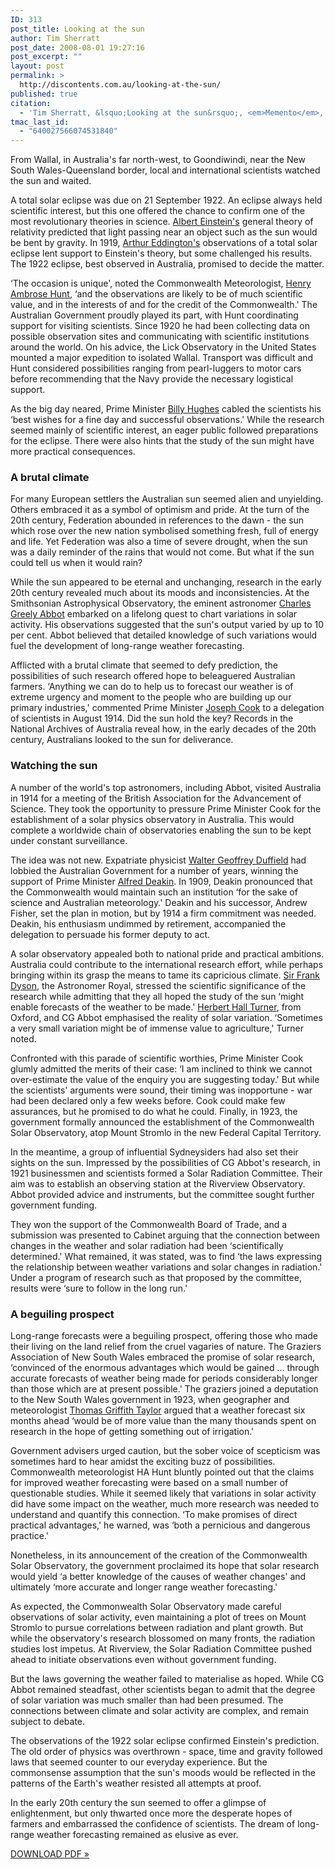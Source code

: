 ```yaml
---
ID: 313
post_title: Looking at the sun
author: Tim Sherratt
post_date: 2008-08-01 19:27:16
post_excerpt: ""
layout: post
permalink: >
  http://discontents.com.au/looking-at-the-sun/
published: true
citation:
  - 'Tim Sherratt, &lsquo;Looking at the sun&rsquo;, <em>Memento</em>, no. 35, 2008, pp. 14-17.'
tmac_last_id:
  - "640027566074531840"
---
```

<div xmlns:foaf="http://xmlns.com/foaf/0.1/">From Wallal, in Australia's far north-west, to Goondiwindi, near the New South Wales-Queensland border, local and international scientists watched the sun and waited.

A total solar eclipse was due on 21 September 1922. An eclipse always held scientific interest, but this one offered the chance to confirm one of the most revolutionary theories in science. <a typeof="foaf:Person" property="foaf:name" content="Einstein, Albert" rel="foaf:isPrimaryTopicOf" href="http://nla.gov.au/nla.party-382451">Albert Einstein's</a> general theory of relativity predicted that light passing near an object such as the sun would be bent by gravity. In 1919, <a typeof="foaf:Person" property="foaf:name" content="Eddington, Arthur Stanley" rel="foaf:isPrimaryTopicOf" href="http://nla.gov.au/nla.party-813761">Arthur Eddington's</a> observations of a total solar eclipse lent support to Einstein's theory, but some challenged his results. The 1922 eclipse, best observed in Australia, promised to decide the matter.<!--more-->

‘The occasion is unique', noted the Commonwealth Meteorologist, <a typeof="foaf:Person" property="foaf:name" content="Hunt, Henry Ambrose" rel="foaf:isPrimaryTopicOf" href="http://nla.gov.au/nla.party-1466531">Henry Ambrose Hunt</a>, ‘and the observations are likely to be of much scientific value, and in the interests of and for the credit of the Commonwealth.' The Australian Government proudly played its part, with Hunt coordinating support for visiting scientists. Since 1920 he had been collecting data on possible observation sites and communicating with scientific institutions around the world. On his advice, the Lick Observatory in the United States mounted a major expedition to isolated Wallal. Transport was difficult and Hunt considered possibilities ranging from pearl-luggers to motor cars before recommending that the Navy provide the necessary logistical support.

As the big day neared, Prime Minister <a typeof="foaf:Person" property="foaf:name" content="Hughes, William Morris" rel="foaf:isPrimaryTopicOf" href="http://nla.gov.au/nla.party-867467">Billy Hughes</a> cabled the scientists his ‘best wishes for a fine day and successful observations.' While the research seemed mainly of scientific interest, an eager public followed preparations for the eclipse. There were also hints that the study of the sun might have more practical consequences.
<h3>A brutal climate</h3>
For many European settlers the Australian sun seemed alien and unyielding. Others embraced it as a symbol of optimism and pride. At the turn of the 20th century, Federation abounded in references to the dawn - the sun which rose over the new nation symbolised something fresh, full of energy and life. Yet Federation was also a time of severe drought, when the sun was a daily reminder of the rains that would not come. But what if the sun could tell us when it would rain?

While the sun appeared to be eternal and unchanging, research in the early 20th century revealed much about its moods and inconsistencies. At the Smithsonian Astrophysical Observatory, the eminent astronomer <a typeof="foaf:Person" property="foaf:name" content="Abbot, Charles Greeley" rel="foaf:isPrimaryTopicOf" href="http://nla.gov.au/nla.party-784403">Charles Greely Abbot</a> embarked on a lifelong quest to chart variations in solar activity. His observations suggested that the sun's output varied by up to 10 per cent. Abbot believed that detailed knowledge of such variations would fuel the development of long-range weather forecasting.

Afflicted with a brutal climate that seemed to defy prediction, the possibilities of such research offered hope to beleaguered Australian farmers. ‘Anything we can do to help us to forecast our weather is of extreme urgency and moment to the people who are building up our primary industries,' commented Prime Minister <a typeof="foaf:Person" property="foaf:name" content="Cook, Joseph" rel="foaf:isPrimaryTopicOf" href="http://nla.gov.au/nla.party-883801">Joseph Cook</a> to a delegation of scientists in August 1914. Did the sun hold the key? Records in the National Archives of Australia reveal how, in the early decades of the 20th century, Australians looked to the sun for deliverance.
<h3>Watching the sun</h3>
A number of the world's top astronomers, including Abbot, visited Australia in 1914 for a meeting of the British Association for the Advancement of Science. They took the opportunity to pressure Prime Minister Cook for the establishment of a solar physics observatory in Australia. This would complete a worldwide chain of observatories enabling the sun to be kept under constant surveillance.

The idea was not new. Expatriate physicist <a typeof="foaf:Person" property="foaf:name" content="Duffield, Walter Geoffrey" rel="foaf:isPrimaryTopicOf" href="http://nla.gov.au/nla.party-1462210">Walter Geoffrey Duffield</a> had lobbied the Australian Government for a number of years, winning the support of Prime Minister <a typeof="foaf:Person" property="foaf:name" content="Deakin, Alfred" rel="foaf:isPrimaryTopicOf" href="http://nla.gov.au/nla.party-459454">Alfred Deakin</a>. In 1909, Deakin pronounced that the Commonwealth would maintain such an institution ‘for the sake of science and Australian meteorology.' Deakin and his successor, Andrew Fisher, set the plan in motion, but by 1914 a firm commitment was needed. Deakin, his enthusiasm undimmed by retirement, accompanied the delegation to persuade his former deputy to act.

A solar observatory appealed both to national pride and practical ambitions. Australia could contribute to the international research effort, while perhaps bringing within its grasp the means to tame its capricious climate. <a typeof="foaf:Person" property="foaf:name" content="Dyson, Frank Watson" rel="foaf:isPrimaryTopicOf" href="http://nla.gov.au/nla.party-1183908">Sir Frank Dyson</a>, the Astronomer Royal, stressed the scientific significance of the research while admitting that they all hoped the study of the sun ‘might enable forecasts of the weather to be made.' <a typeof="foaf:Person" property="foaf:name" content="Turner, H H" rel="foaf:isPrimaryTopicOf" href="http://nla.gov.au/nla.party-1298078">Herbert Hall Turner</a>, from Oxford, and CG Abbot emphasised the reality of solar variation. ‘Sometimes a very small variation might be of immense value to agriculture,' Turner noted.

Confronted with this parade of scientific worthies, Prime Minister Cook glumly admitted the merits of their case: ‘I am inclined to think we cannot over-estimate the value of the enquiry you are suggesting today.' But while the scientists' arguments were sound, their timing was inopportune - war had been declared only a few weeks before. Cook could make few assurances, but he promised to do what he could. Finally, in 1923, the government formally announced the establishment of the Commonwealth Solar Observatory, atop Mount Stromlo in the new Federal Capital Territory.

In the meantime, a group of influential Sydneysiders had also set their sights on the sun. Impressed by the possibilities of CG Abbot's research, in 1921 businessmen and scientists formed a Solar Radiation Committee. Their aim was to establish an observing station at the Riverview Observatory. Abbot provided advice and instruments, but the committee sought further government funding.

They won the support of the Commonwealth Board of Trade, and a submission was presented to Cabinet arguing that the connection between changes in the weather and solar radiation had been ‘scientifically determined.' What remained, it was stated, was to find ‘the laws expressing the relationship between weather variations and solar changes in radiation.' Under a program of research such as that proposed by the committee, results were ‘sure to follow in the long run.'
<h3>A beguiling prospect</h3>
Long-range forecasts were a beguiling prospect, offering those who made their living on the land relief from the cruel vagaries of nature. The Graziers Association of New South Wales embraced the promise of solar research, ‘convinced of the enormous advantages which would be gained ... through accurate forecasts of weather being made for periods considerably longer than those which are at present possible.' The graziers joined a deputation to the New South Wales government in 1923, when geographer and meteorologist <a typeof="foaf:Person" property="foaf:name" content="Taylor, Thomas Griffith" rel="foaf:isPrimaryTopicOf" href="http://nla.gov.au/nla.party-1265174">Thomas Griffith Taylor</a> argued that a weather forecast six months ahead ‘would be of more value than the many thousands spent on research in the hope of getting something out of irrigation.'

Government advisers urged caution, but the sober voice of scepticism was sometimes hard to hear amidst the exciting buzz of possibilities. Commonwealth meteorologist HA Hunt bluntly pointed out that the claims for improved weather forecasting were based on a small number of questionable studies. While it seemed likely that variations in solar activity did have some impact on the weather, much more research was needed to understand and quantify this connection. ‘To make promises of direct practical advantages,' he warned, was ‘both a pernicious and dangerous practice.'

Nonetheless, in its announcement of the creation of the Commonwealth Solar Observatory, the government proclaimed its hope that solar research would yield ‘a better knowledge of the causes of weather changes' and ultimately ‘more accurate and longer range weather forecasting.'

As expected, the Commonwealth Solar Observatory made careful observations of solar activity, even maintaining a plot of trees on Mount Stromlo to pursue correlations between radiation and plant growth. But while the observatory's research blossomed on many fronts, the radiation studies lost impetus. At Riverview, the Solar Radiation Committee pushed ahead to initiate observations even without government funding.

But the laws governing the weather failed to materialise as hoped. While CG Abbot remained steadfast, other scientists began to admit that the degree of solar variation was much smaller than had been presumed. The connections between climate and solar activity are complex, and remain subject to debate.

The observations of the 1922 solar eclipse confirmed Einstein's prediction. The old order of physics was overthrown - space, time and gravity followed laws that seemed counter to our everyday experience. But the commonsense assumption that the sun's moods would be reflected in the patterns of the Earth's weather resisted all attempts at proof.

In the early 20th century the sun seemed to offer a glimpse of enlightenment, but only thwarted once more the desperate hopes of farmers and embarrassed the confidence of scientists. The dream of long-range weather forecasting remained as elusive as ever.

<a href="http://naa.gov.au/naaresources/publications/memento/pdf/memento35.pdf">DOWNLOAD PDF »</a></div>